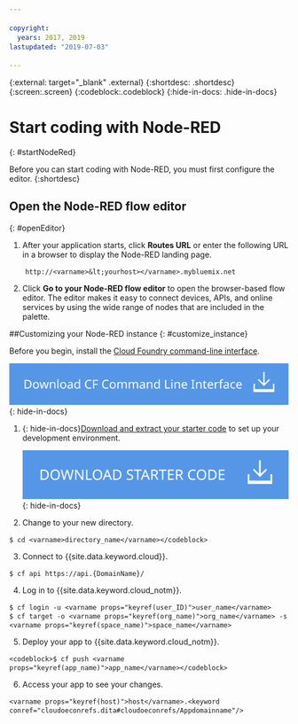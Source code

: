 ```yaml
---

copyright:
  years: 2017, 2019
lastupdated: "2019-07-03"

---
```


{:external: target="_blank" .external}
{:shortdesc: .shortdesc}
{:screen:.screen}
{:codeblock:.codeblock}
{:hide-in-docs: .hide-in-docs}

# Start coding with Node-RED
{: #startNodeRed}

<!-- This file is reused in the CF Public subcollection. -->

Before you can start coding with Node-RED, you must first configure the editor.
{:shortdesc}

## Open the Node-RED flow editor
{: #openEditor}

1. After your application starts, click **Routes URL** or enter the following URL in a browser to display the Node-RED landing page.
```
    http://<varname>&lt;yourhost></varname>.mybluemix.net
```
2. Click **Go to your Node-RED flow editor** to open the browser-based flow editor. The editor makes it easy to connect devices, APIs, and online services by using the wide range of nodes that are included in the palette.

##Customizing your Node-RED instance
{: #customize_instance}

Before you begin, install the [Cloud Foundry command-line interface](https://github.com/cloudfoundry/cli/releases).

  ![Cloud Foundry command line interface](images/btn_cf_commandline.svg "Download Cloud Foundry command-line interface"){: hide-in-docs}

1. {: hide-in-docs}[Download and extract your starter code](http://bluemix.net) to set up your development environment.

   ![Download Starter Code](images/btn_starter-code.svg "Download Starter Code"){: hide-in-docs}

2. Change to your new directory.
```
$ cd <varname>directory_name</varname></codeblock>
```
3. Connect to {{site.data.keyword.cloud}}.
```
$ cf api https://api.{DomainName}/
```
4. Log in to {{site.data.keyword.cloud_notm}}.
```
$ cf login -u <varname props="keyref(user_ID)">user_name</varname>
$ cf target -o <varname props="keyref(org_name)">org_name</varname> -s <varname props="keyref(space_name)">space_name</varname>
```
5. Deploy your app to {{site.data.keyword.cloud_notm}}.
```
<codeblock>$ cf push <varname props="keyref(app_name)">app_name</varname></codeblock>
```
6. Access your app to see your changes.
```
<varname props="keyref(host)">host</varname>.<keyword conref="cloudoeconrefs.dita#cloudoeconrefs/Appdomainname"/>
```
